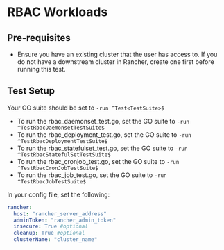 # RBAC Workloads

## Pre-requisites

- Ensure you have an existing cluster that the user has access to. If you do not have a downstream cluster in Rancher, create one first before running this test.

## Test Setup

Your GO suite should be set to `-run ^Test<TestSuite>$`

- To run the rbac_daemonset_test.go, set the GO suite to `-run ^TestRbacDaemonsetTestSuite$`
- To run the rbac_deployment_test.go, set the GO suite to `-run ^TestRbacDeploymentTestSuite$`
- To run the rbac_statefulset_test.go, set the GO suite to `-run ^TestRbacStatefulSetTestSuite$`
- To run the rbac_cronjob_test.go, set the GO suite to `-run ^TestRbacCronJobTestSuite$`
- To run the rbac_job_test.go, set the GO suite to `-run ^TestRbacJobTestSuite$`

In your config file, set the following:

```yaml
rancher: 
  host: "rancher_server_address"
  adminToken: "rancher_admin_token"
  insecure: True #optional
  cleanup: True #optional
  clusterName: "cluster_name"
```
